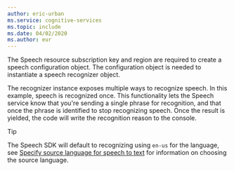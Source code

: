 ```yaml
---
author: eric-urban
ms.service: cognitive-services
ms.topic: include
ms.date: 04/02/2020
ms.author: eur
---
```


The Speech resource subscription key and region are required to create a speech configuration object. The configuration object is needed to instantiate a speech recognizer object.

The recognizer instance exposes multiple ways to recognize speech. In this example, speech is recognized once. This functionality lets the Speech service know that you're sending a single phrase for recognition, and that once the phrase is identified to stop recognizing speech. Once the result is yielded, the code will write the recognition reason to the console.

> [!TIP]
> The Speech SDK will default to recognizing using `en-us` for the language, see [Specify source language for speech to text](../../../how-to-specify-source-language.md) for information on choosing the source language.
